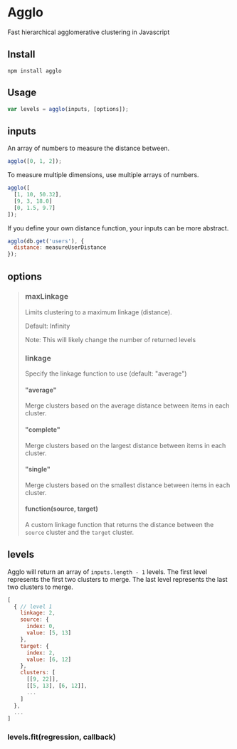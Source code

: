 # Agglo
Fast hierarchical agglomerative clustering in Javascript


## Install

`npm install agglo`


## Usage
```javascript
var levels = agglo(inputs, [options]);
```

## inputs

An array of numbers to measure the distance between.

```javascript
agglo([0, 1, 2]);
```

To measure multiple dimensions, use multiple arrays of numbers.

```javascript
agglo([
  [1, 10, 50.32],
  [9, 3, 18.0]
  [0, 1.5, 9.7]
]);
```

If you define your own distance function, your inputs can be more abstract.

```javascript
agglo(db.get('users'), {
  distance: measureUserDistance
});
```


## options
>
>### maxLinkage
>
>Limits clustering to a maximum linkage (distance).
>
>Default: Infinity
>
>Note: This will likely change the number of returned levels
>
>### linkage
>
>Specify the linkage function to use (default: "average")
>
>#### "average"
>
>Merge clusters based on the average distance between items in each cluster.
>
>#### "complete"
>
>Merge clusters based on the largest distance between items in each cluster.
>
>#### "single"
>
>Merge clusters based on the smallest distance between items in each cluster.
>
>#### function(source, target)
>
>A custom linkage function that returns the distance between the `source` cluster and the `target` cluster.
>

## levels

Agglo will return an array of `inputs.length - 1` levels. The first level represents the first two clusters to merge. The last level represents the last two clusters to merge.

```javascript
[
  { // level 1
    linkage: 2,
    source: {
      index: 0,
      value: [5, 13]
    },
    target: {
      index: 2,
      value: [6, 12]
    },
    clusters: [
      [[9, 22]],
      [[5, 13], [6, 12]],
      ...
    ]
  },
  ...
]
```

### levels.fit(regression, callback)
